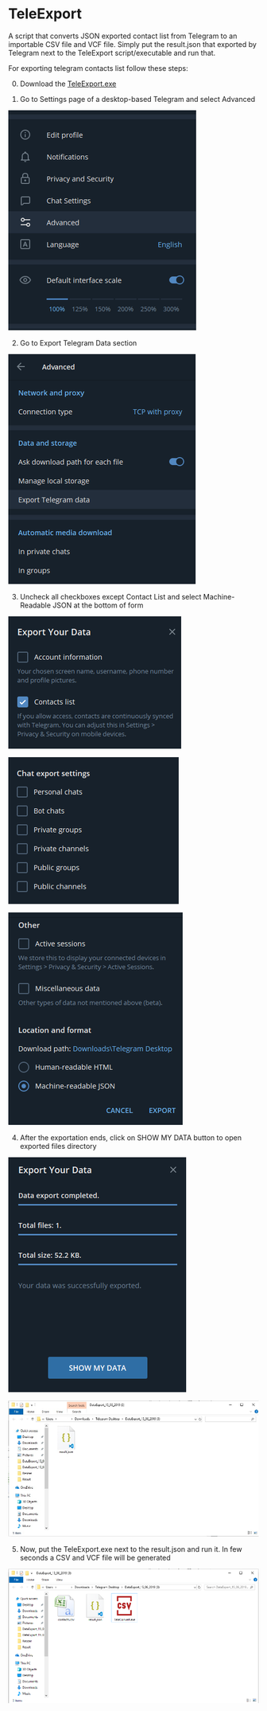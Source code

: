 # TeleExport
A script that converts JSON exported contact list from Telegram to an importable CSV file and VCF file. Simply put the result.json that exported by Telegram next to the TeleExport script/executable and run that.

For exporting telegram contacts list follow these steps:

0. Download the <a href="https://github.com/GlassesPi/TeleExport/blob/master/TeleExport.exe?raw=true">TeleExport.exe</a>

1. Go to Settings page of a desktop-based Telegram and select Advanced

![First Step](https://github.com/GlassesPi/TeleExport/blob/master/1st-step.png)

2. Go to Export Telegram Data section

![Second Step](https://github.com/GlassesPi/TeleExport/blob/master/2nd-step.png)

3. Uncheck all checkboxes except Contact List and select Machine-Readable JSON at the bottom of form

![Third Step](https://github.com/GlassesPi/TeleExport/blob/master/3rd-step.png)

![Fourth Step](https://github.com/GlassesPi/TeleExport/blob/master/4th-step.png)

![Fifth Step](https://github.com/GlassesPi/TeleExport/blob/master/5th-step.png)

4. After the exportation ends, click on SHOW MY DATA button to open exported files directory

![Sixth Step](https://github.com/GlassesPi/TeleExport/blob/master/6th-step.png)

![Seventh Step](https://github.com/GlassesPi/TeleExport/blob/master/7th-step.jpg)

5. Now, put the TeleExport.exe next to the result.json and run it. In few seconds a CSV and VCF file will be generated

![Eighth Step](https://github.com/GlassesPi/TeleExport/blob/master/8th-step.png)
